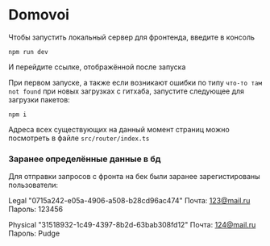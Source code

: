 # Domovoi

Чтобы запустить локальный сервер для фронтенда, введите в консоль
```console
npm run dev
```
И перейдите ссылке, отображённой после запуска

При первом запуске, а также если возникают ошибки по типу ```что-то там not found``` при новых загрузках с гитхаба, запустите следующее для загрузки пакетов:
```console
npm i
```

Адреса всех существующих на данный момент страниц можно посмотреть в файле ```src/router/index.ts```

### Заранее определённые данные в бд

Для отправки запросов с фронта на бек были заранее зарегистированы пользователи:

Legal "0715a242-e05a-4906-a508-b28cd96ac474"
Почта: 123@mail.ru
Пароль: 123456

Physical "31518932-1c49-4397-8b2d-63bab308fd12"
Почта: 124@mail.ru
Пароль: Pudge
